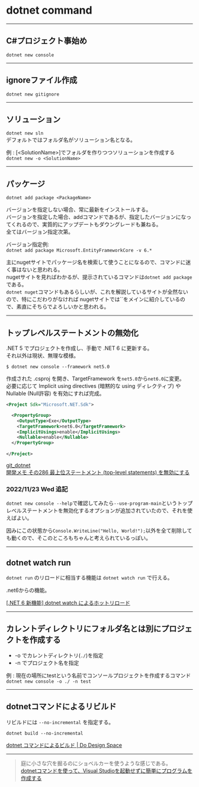 # dotnet command

---

## C#プロジェクト事始め

`dotnet new console`

---

## ignoreファイル作成

`dotnet new gitignore`

---

## ソリューション

`dotnet new sln`  
デフォルトではフォルダ名がソリューション名となる。  

例 : [\<SolutionName>]でフォルダを作りつつソリューションを作成する  
`dotnet new -o <SolutionName>`  

---

## パッケージ

`dotnet add package <PackageName>`  

バージョンを指定しない場合、常に最新をインストールする。  
バージョンを指定した場合、addコマンドであるが、指定したバージョンになってくれるので、実質的にアップデートもダウングレードも兼ねる。  
全てはバージョン指定次第。  

バージョン指定例:  
`dotnet add package Microsoft.EntityFrameworkCore -v 6.*`  

主にnugetサイトでパッケージ名を検索して使うことになるので、コマンドに迷く事はないと思われる。  
nugetサイトを見ればわかるが、提示されているコマンドは`dotnet add package`である。  
`dotnet nuget`コマンドもあるらしいが、これを解説しているサイトが全然ないので、特にこだわりがなければ
nugetサイトでは``をメインに紹介しているので、素直にそちらでよろしいかと思われる。  

---

## トップレベルステートメントの無効化

.NET 5 でプロジェクトを作成し、手動で .NET 6 に更新する。  
それ以外は現状、無理な模様。  

`$ dotnet new console --framework net5.0`  

作成された .csproj を開き、TargetFramework を`net5.0`から`net6.0`に変更。  
必要に応じて Implicit using directives (暗黙的な using ディレクティブ) や Nullable (Null許容) を有効にすれば完成。  

``` xml
<Project Sdk="Microsoft.NET.Sdk">

  <PropertyGroup>
    <OutputType>Exe</OutputType>
    <TargetFramework>net6.0</TargetFramework>
    <ImplicitUsings>enable</ImplicitUsings>
    <Nullable>enable</Nullable>
  </PropertyGroup>
  
</Project>
```

[git_dotnet](https://github.com/dotnet/docs/blob/main/docs/core/tutorials/top-level-templates.md)  
[開発メモ その286 最上位ステートメント (top-level statements) を無効にする](https://taktak.jp/2022/07/09/4445/)  

### 2022/11/23 Wed 追記

`dotnet new console --help`で確認してみたら`--use-program-main`というトップレベルステートメントを無効化するオプションが追加されていたので、それを使えばよい。  

因みにこの状態から`Console.WriteLine("Hello, World!");`以外を全て削除しても動くので、そこのところもちゃんと考えられているっぽい。  

---

## dotnet watch run

`dotnet run` のリロードに相当する機能は `dotnet watch run` で行える。  

.net6からの機能。  

[[.NET 6 新機能] dotnet watch によるホットリロード](https://watermargin.net/programming/net-6-dotnet-watch-hot-reload/)  

---

## カレントディレクトリにフォルダ名とは別にプロジェクトを作成する

- -o でカレントディレクトリ(`./`)を指定  
- -n でプロジェクト名を指定  

例 : 現在の場所にtestという名前でコンソールプロジェクトを作成するコマンド  
`dotnet new console -o ./ -n test`  

---

## dotnetコマンドによるリビルド

リビルドには `--no-incremental` を指定する。  

`dotnet build --no-incremental`  

[dotnet コマンドによるビルド | Do Design Space](https://sakapon.wordpress.com/2018/08/01/dotnet-build/)  

---

>庭に小さな穴を掘るのにショベルカーを使うような感じである。  
[dotnetコマンドを使って、Visual Studioを起動せずに簡単にプログラムを作成する](https://ascii.jp/elem/000/004/082/4082000/)  
